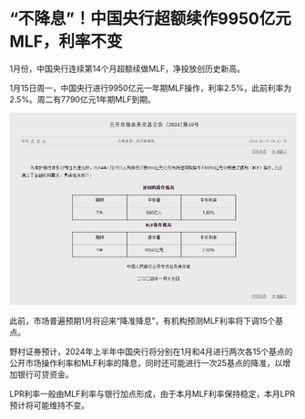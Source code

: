 # “不降息”！中国央行超额续作9950亿元MLF，利率不变

1月份，中国央行连续第14个月超额续做MLF，净投放创历史新高。

1月15日周一，中国央行进行9950亿元一年期MLF操作，利率2.5%，此前利率为2.5%。周二有7790亿元1年期MLF到期。

![e94dd38dc2b9ba3be0420e7729c5e487.jpg](https://raw.githubusercontent.com/qqhsx/qqnews_image/main/2024/01/15/“不降息”！中国央行超额续作9950亿元MLF，利率不变/e94dd38dc2b9ba3be0420e7729c5e487.jpg)

此前，市场普遍预期1月将迎来“降准降息”，有机构预测MLF利率将下调15个基点。

野村证券预计，2024年上半年中国央行将分别在1月和4月进行两次各15个基点的公开市场操作利率和MLF利率的降息，同时还可能进行一次25基点的降准，以增加银行可贷资金。

LPR利率一般由MLF利率与银行加点形成，由于本月MLF利率保持稳定，本月LPR预计将可能维持不变。

